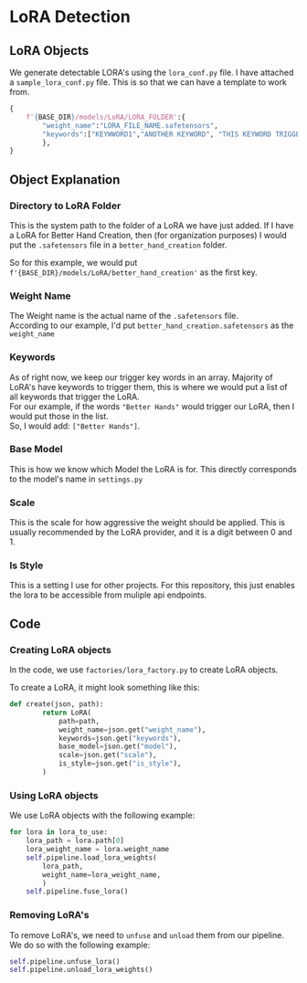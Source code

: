 # LoRA Detection
## LoRA Objects
We generate detectable LORA's using the `lora_conf.py` file.  I have attached a `sample_lora_conf.py` file.  This is so that we can have a template to work from.

```python
{
    f'{BASE_DIR}/models/LoRA/LORA_FOLDER':{
        "weight_name":"LORA_FILE_NAME.safetensors",
        "keywords":["KEYWWORD1","ANOTHER KEYWORD", "THIS KEYWORD TRIGGERS"],
        },
}
```

## Object Explanation
### Directory to LoRA Folder
This is the system path to the folder of a LoRA we have just added.
If I have a LoRA for Better Hand Creation, then (for organization purposes) I would put the `.safetensors` file in a `better_hand_creation` folder.

So for this example, we would put `f'{BASE_DIR}/models/LoRA/better_hand_creation'` as the first key.

### Weight Name
The Weight name is the actual name of the `.safetensors` file.  
According to our example, I'd put `better_hand_creation.safetensors`  as the `weight_name`

### Keywords
As of right now, we keep our trigger key words in an array.  Majority of LoRA's have keywords to trigger them, this is where we would put a list of all keywords that trigger the LoRA.  
For our example, if the words `"Better Hands"` would trigger our LoRA, then I would put those in the list.  
So, I would add: `["Better Hands"]`.

### Base Model
This is how we know which Model the LoRA is for.  This directly corresponds to the model's name in `settings.py`

### Scale
This is the scale for how aggressive the weight should be applied.  This is usually recommended by the LoRA provider, and it is a digit between 0 and 1.

### Is Style
This is a setting I use for other projects.  For this repository, this just enables the lora to be accessible from muliple api endpoints.

## Code
### Creating LoRA objects
In the code, we use `factories/lora_factory.py` to create LoRA objects.

To create a LoRA, it might look something like this:
```python
def create(json, path):
        return LoRA(
            path=path,
            weight_name=json.get("weight_name"),
            keywords=json.get("keywords"),
            base_model=json.get("model"),
            scale=json.get("scale"),
            is_style=json.get("is_style"),
        )
```

### Using LoRA objects
We use LoRA objects with the following example:
```python
for lora in lora_to_use:
    lora_path = lora.path[0]
    lora_weight_name = lora.weight_name
    self.pipeline.load_lora_weights(
        lora_path,
        weight_name=lora_weight_name,
        )
    self.pipeline.fuse_lora()
```

### Removing LoRA's
To remove LoRA's, we need to `unfuse` and `unload` them from our pipeline.  We do so with the following example:

```python
self.pipeline.unfuse_lora()
self.pipeline.unload_lora_weights()
```